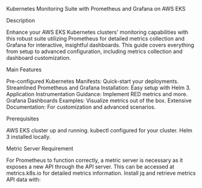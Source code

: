 Kubernetes Monitoring Suite with Prometheus and Grafana on AWS EKS

Description

Enhance your AWS EKS Kubernetes clusters' monitoring capabilities with this robust suite utilizing Prometheus for detailed metrics collection and Grafana for interactive, insightful dashboards. This guide covers everything from setup to advanced configuration, including metrics collection and dashboard customization.

Main Features

Pre-configured Kubernetes Manifests: Quick-start your deployments.
Streamlined Prometheus and Grafana Installation: Easy setup with Helm 3.
Application Instrumentation Guidance: Implement RED metrics and more.
Grafana Dashboards Examples: Visualize metrics out of the box.
Extensive Documentation: For customization and advanced scenarios.

Prerequisites

AWS EKS cluster up and running.
kubectl configured for your cluster.
Helm 3 installed locally.

Metric Server Requirement

For Prometheus to function correctly, a metric server is necessary as it exposes a new API through the API server. This can be accessed at metrics.k8s.io for detailed metrics information. Install jq and retrieve metrics API data with:
